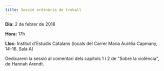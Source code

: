 ```yaml
---
title: Sessió ordinària de treball
---
```


**Dia:** 2 de febrer de 2018

**Hora:** 17h

**Lloc:** Institut d'Estudis Catalans (locals del Carrer Maria Aurèlia Capmany, 14-16. Sala A)

Dedicarem la sessió al comentari dels capítols 1 i 2 de "Sobre la violència", de Hannah Arendt.
